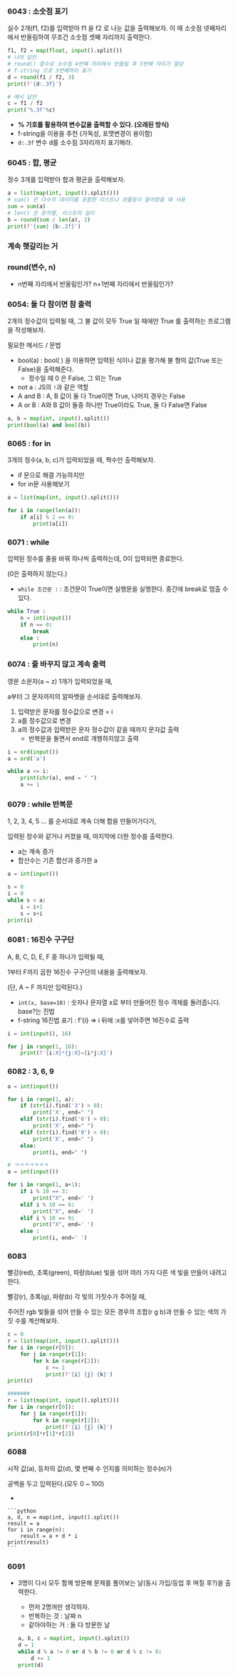 ### 6043 : 소숫점 표기

실수 2개(f1, f2)를 입력받아 f1 을 f2 로 나눈 값을 출력해보자. 
이 때 소숫점 넷째자리에서 반올림하여 무조건 소숫점 셋째 자리까지 출력한다.

```python
f1, f2 = map(float, input().split())
# 나의 답안
# round() 함수로 소수점 4번째 자리에서 반올림 후 3번째 자리가 할당
# f-string 으로 3번째까지 표기
d = round(f1 / f2, 3)
print(f'{d:.3f}')

# 예시 답안
c = f1 / f2
print('%.3f'%c)
```

- **% 기호를 활용하여 변수값을 출력할 수 있다. (오래된 방식)**
- f-string을 이용을 추천 (가독성, 포맷변경이 용이함)
- `d:.3f` 변수 d를 소수점 3자리까지 표기해라.

### 6045 : 합, 평균

정수 3개를 입력받아 합과 평균을 출력해보자.

```python
a = list(map(int, input().split()))
# sum() 은 다수의 데이터를 포함한 리스트나 큐플등이 들어왔을 때 사용
sum = sum(a)
# len() 은 문자열, 리스트의 길이
b = round(sum / len(a), 2)
print(f'{sum} {b:.2f}')
```

### 계속 헷갈리는 거

### round(변수, n)

- n번째 자리에서 반올림인가? n+1번째 자리에서 반올림인가?

### 6054: 둘 다 참이면 참 출력

2개의 정수값이 입력될 때, 그 불 값이 모두 True 일 때에만 True 를 출력하는 프로그램을 작성해보자.

필요한 메서드 / 문법

- bool(a) : bool( ) 을 이용하면 입력된 식이나 값을 평가해 불 형의 값(True 또는 False)을 출력해준다.
    - 정수일 때 0 은 False, 그 외는 True
- not a : JS의 `!`과 같은 역할
- A and B : A, B 값이 둘 다 True이면 True, 나머지 경우는 False
- A or B : A와 B 값이 둘중 하나만 True이라도 True, 둘 다 False면 False

```python
a, b = map(int, input().split())
print(bool(a) and bool(b))
```

### 6065 : for in

3개의 정수(a, b, c)가 입력되었을 때, 짝수만 출력해보자.

- if 문으로 해결 가능하지만
- for in문 사용해보기

```python
a = list(map(int, input().split()))

for i in range(len(a)):
    if a[i] % 2 == 0:
        print(a[i])
```

### 6071 : while

입력된 정수를 줄을 바꿔 하나씩 출력하는데, 0이 입력되면 종료한다.

(0은 출력하지 않는다.)

- `while 조건문 :` : 조건문이 True이면 실행문을 실행한다. 중간에 break로 멈출 수 있다.

```python
while True :
    n = int(input())
    if n == 0:
        break
    else :
        print(n)
```

### 6074 : 줄 바꾸지 않고 계속 출력

영문 소문자(a ~ z) 1개가 입력되었을 때,

a부터 그 문자까지의 알파벳을 순서대로 출력해보자.

1. 입력받은 문자를 정수값으로 변경 = i
2. a를 정수값으로 변경
3. a의 정수값과 입력받은 문자 정수값이 같을 때까지 문자값 출력
    - 반복문을 돌면서 end로 개행하지않고 출력

```python
i = ord(input())
a = ord('a')

while a <= i:
    print(chr(a), end = " ")
    a += 1
```
### 6079 : while 반복문

1, 2, 3, 4, 5 ... 를 순서대로 계속 더해 합을 만들어가다가,

입력된 정수와 같거나 커졌을 때, 마지막에 더한 정수를 출력한다.

- a는 계속 증가
- 합산수는 기존 합산과 증가한 a

```python
a = int(input())

s = 0
i = 0
while s < a:
    i = i+1
    s = s+i
print(i)
```

### 6081 : 16진수 구구단

A, B, C, D, E, F 중 하나가 입력될 때,

1부터 F까지 곱한 16진수 구구단의 내용을 출력해보자.

(단, A ~ F 까지만 입력된다.)

- `int(x, base=10)` : 숫자나 문자열 x로 부터 만들어진 정수 객체를 돌려줍니다. base?는 진법
- f-string 16진법 표기 : f’{i} ⇒ i 뒤에 :x를 넣어주면 16진수로 출력

```python
i = int(input(), 16)

for j in range(1, 16):
    print(f'{i:X}*{j:X}={i*j:X}')
```

### 6082 : 3, 6, 9

```python
a = int(input())

for i in range(1, a):
    if (str(i).find('3') > 0):
        print('X', end=" ")
    elif (str(i).find('6') > 0):
        print('X', end=" ")
    elif (str(i).find('9') > 0):
        print('X', end=" ")    
    else:
        print(i, end=" ")

# ㅋㅋㅋㅋㅋㅋㅋ
a = int(input())

for i in range(1, a+1):
    if i % 10 == 3:
        print("X", end=' ')
    elif i % 10 == 6:
        print("X", end=' ')
    elif i % 10 == 9:
        print("X", end=' ')
    else :
        print(i, end=' ')
```

### 6083

빨강(red), 초록(green), 파랑(blue) 빛을 섞어 여러 가지 다른 색 빛을 만들어 내려고 한다.

빨강(r), 초록(g), 파랑(b) 각 빛의 가짓수가 주어질 때,

주어진 rgb 빛들을 섞어 만들 수 있는 모든 경우의 조합(r g b)과 만들 수 있는 색의 가짓 수를 계산해보자.

```python
c = 0
r = list(map(int, input().split()))
for i in range(r[0]):
    for j in range(r[1]):
        for k in range(r[2]):
            c += 1
            print(f'{i} {j} {k}')
print(c)

#######
r = list(map(int, input().split()))
for i in range(r[0]):
    for j in range(r[1]):
        for k in range(r[2]):
            print(f'{i} {j} {k}')
print(r[0]*r[1]*r[2])

```

### 6088

시작 값(a), 등차의 값(d), 몇 번째 수 인지를 의미하는 정수(n)가

공백을 두고 입력된다.(모두 0 ~ 100)

- 
    
    ```python
    a, d, n = map(int, input().split())
    result = a
    for i in range(n):
        result = a + d * i
    print(result)
    ```
    

### 6091

- 3명이 다시 모두 함께 방문해 문제를 풀어보는 날(동시 가입/등업 후 며칠 후?)을 출력한다.
    - 먼저 2명꺼만 생각하자.
    - 반복하는 것 : 날짜 n
    - 같아야하는 거 : 둘 다 방문한 날
    
    ```python
    a, b, c = map(int, input().split())
    d = 1
    while d % a != 0 or d % b != 0 or d % c != 0:
        d += 1
    print(d)
    ```